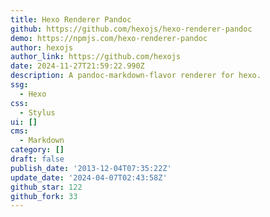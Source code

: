 ```yaml
---
title: Hexo Renderer Pandoc
github: https://github.com/hexojs/hexo-renderer-pandoc
demo: https://npmjs.com/hexo-renderer-pandoc
author: hexojs
author_link: https://github.com/hexojs
date: 2024-11-27T21:59:22.990Z
description: A pandoc-markdown-flavor renderer for hexo.
ssg:
  - Hexo
css:
  - Stylus
ui: []
cms:
  - Markdown
category: []
draft: false
publish_date: '2013-12-04T07:35:22Z'
update_date: '2024-04-07T02:43:58Z'
github_star: 122
github_fork: 33
---
```

